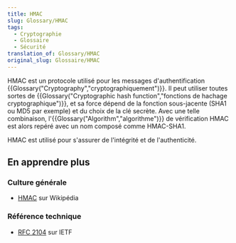 ```yaml
---
title: HMAC
slug: Glossary/HMAC
tags:
  - Cryptographie
  - Glossaire
  - Sécurité
translation_of: Glossary/HMAC
original_slug: Glossaire/HMAC
---
```

HMAC est un protocole utilisé pour les messages d'authentification {{Glossary("Cryptography","cryptographiquement")}}. Il peut utiliser toutes sortes de {{Glossary("Cryptographic hash function","fonctions de hachage cryptographique")}}, et sa force dépend de la fonction sous-jacente (SHA1 ou MD5 par exemple) et du choix de la clé secrète. Avec une telle combinaison, l'{{Glossary("Algorithm","algorithme")}} de vérification HMAC est alors repéré avec un nom composé comme HMAC-SHA1.

HMAC est utilisé pour s'assurer de l'intégrité et de l'authenticité.

## En apprendre plus

### Culture générale

- [HMAC](https://fr.wikipedia.org/wiki/HMAC) sur Wikipédia

### Référence technique

- [RFC 2104](http://www.ietf.org/rfc/rfc2104.txt) sur IETF
